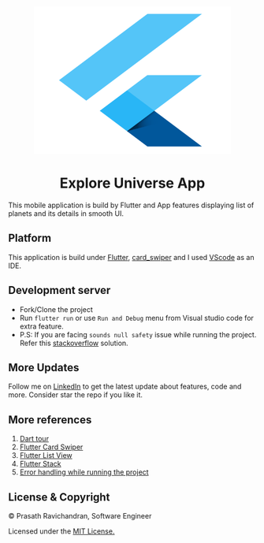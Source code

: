 <p align="center">
    <img src="https://github.com/PrasathRavichandran/universe_minimal_ui/blob/master/assets/fluttericon.png" alt="Logo" width=400 height=300>
    <h1 align="center">Explore Universe App</h1>
    <p>This mobile application is build by Flutter and App features displaying list of planets and its details in smooth UI.</p>
</p>

## Platform
This application is build under [Flutter](https://flutter.dev/), [card_swiper](https://pub.dev/packages/card_swiper) and I used [VScode](https://code.visualstudio.com/) as an IDE.

## Development server
- Fork/Clone the project
- Run `flutter run` or use `Run and Debug` menu from Visual studio code for extra feature.
- P.S: If you are facing `sounds null safety` issue while running the project. Refer this [stackoverflow](https://stackoverflow.com/questions/64917744/cannot-run-with-sound-null-safety-because-dependencies-dont-support-null-safety) solution.

## More Updates
Follow me on [LinkedIn](https://www.linkedin.com/in/prasathravi) to get the latest update about features, code and more. Consider star the repo if you like it.
## More references
1) [Dart tour](https://dart.dev/guides/language/language-tour)
2) [Flutter Card Swiper](https://pub.dev/packages/card_swiper)
3) [Flutter List View](https://api.flutter.dev/flutter/widgets/ListView-class.html)
4) [Flutter Stack](https://api.flutter.dev/flutter/widgets/Stack-class.html)
5) [Error handling while running the project](https://stackoverflow.com/questions/64917744/cannot-run-with-sound-null-safety-because-dependencies-dont-support-null-safety)

## License & Copyright
© Prasath Ravichandran, Software Engineer

Licensed under the [MIT License.](https://github.com/PrasathRavichandran/weather_report_angularjs/blob/master/LICENSE)
